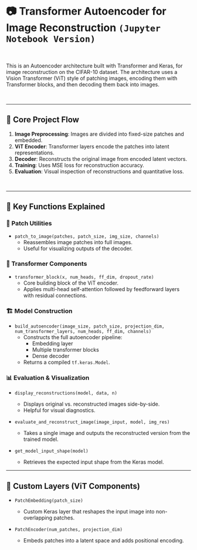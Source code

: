 # 📷 Transformer Autoencoder for Image Reconstruction `(Jupyter Notebook Version)`
<br>

This is an Autoencoder architecture built with Transformer and Keras, for image reconstruction on the CIFAR-10 dataset. The architecture uses a Vision Transformer (ViT) style of patching images, encoding them with Transformer blocks, and then decoding them back into images.

<br>

---

## 🧠 Core Project Flow

1. **Image Preprocessing**: Images are divided into fixed-size patches and embedded.
2. **ViT Encoder**: Transformer layers encode the patches into latent representations.
3. **Decoder**: Reconstructs the original image from encoded latent vectors.
4. **Training**: Uses MSE loss for reconstruction accuracy.
5. **Evaluation**: Visual inspection of reconstructions and quantitative loss.

<br>   

---

## 🔧 Key Functions Explained

### 🧱 Patch Utilities

- `patch_to_image(patches, patch_size, img_size, channels)`
  - Reassembles image patches into full images.
  - Useful for visualizing outputs of the decoder.

### 🔄 Transformer Components

- `transformer_block(x, num_heads, ff_dim, dropout_rate)`
  - Core building block of the ViT encoder.
  - Applies multi-head self-attention followed by feedforward layers with residual connections.

### 🏗️ Model Construction

- `build_autoencoder(image_size, patch_size, projection_dim, num_transformer_layers, num_heads, ff_dim, channels)`
  - Constructs the full autoencoder pipeline:
    - Embedding layer
    - Multiple transformer blocks
    - Dense decoder
  - Returns a compiled `tf.keras.Model`.

### 📊 Evaluation & Visualization

- `display_reconstructions(model, data, n)`
  - Displays original vs. reconstructed images side-by-side.
  - Helpful for visual diagnostics.

- `evaluate_and_reconstruct_image(image_input, model, img_res)`
  - Takes a single image and outputs the reconstructed version from the trained model.

- `get_model_input_shape(model)`
  - Retrieves the expected input shape from the Keras model.

---

## 🧩 Custom Layers (ViT Components)

- `PatchEmbedding(patch_size)`
  - Custom Keras layer that reshapes the input image into non-overlapping patches.

- `PatchEncoder(num_patches, projection_dim)`
  - Embeds patches into a latent space and adds positional encoding.

